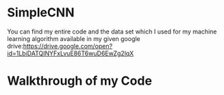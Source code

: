 # SimpleCNN
You can find my entire code and the data set which I used for my machine learning algorithm available in my given google drive:https://drive.google.com/open?id=1LbiDATQINYFxLvuE86T6wuD6EwZg2lqX

# Walkthrough of my Code
